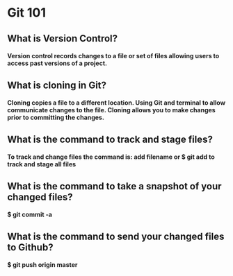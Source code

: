 # Git 101

## What is Version Control?

#### Version control records changes to a file or set of files allowing users to access past versions of a project. 

## What is cloning in Git?

#### Cloning copies a file to a different location. Using Git and terminal to allow communicate changes to the file. Cloning allows you to make changes prior to committing the changes.

## What is the command to track and stage files?

#### To track and change files the command is: add filename or $ git add to track and stage all files

## What is the command to take a snapshot of your changed files?

#### $ git commit -a

## What is the command to send your changed files to Github?

#### $ git push origin master
